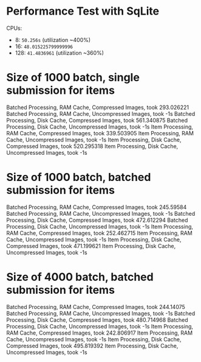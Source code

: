# Performance Test with SqLite

CPUs:
- 8: `50.256s` (utilization ~400%)
- 16: `48.015225799999996` 
- 128: `41.4836961` (utilization ~360%)


# Size of 1000 batch, single submission for items
Batched Processing, RAM Cache, Compressed Images, took 293.026221
Batched Processing, RAM Cache, Uncompressed Images, took -1s
Batched Processing, Disk Cache, Compressed Images, took 561.340875
Batched Processing, Disk Cache, Uncompressed Images, took -1s
Item Processing, RAM Cache, Compressed Images, took 339.503905
Item Processing, RAM Cache, Uncompressed Images, took -1s
Item Processing, Disk Cache, Compressed Images, took 520.295318
Item Processing, Disk Cache, Uncompressed Images, took -1s


# Size of 1000 batch, batched submission for items
Batched Processing, RAM Cache, Compressed Images, took 245.59584
Batched Processing, RAM Cache, Uncompressed Images, took -1s
Batched Processing, Disk Cache, Compressed Images, took 472.612294
Batched Processing, Disk Cache, Uncompressed Images, took -1s
Item Processing, RAM Cache, Compressed Images, took 252.462715
Item Processing, RAM Cache, Uncompressed Images, took -1s
Item Processing, Disk Cache, Compressed Images, took 471.199621
Item Processing, Disk Cache, Uncompressed Images, took -1s

# Size of 4000 batch, batched submission for items
Batched Processing, RAM Cache, Compressed Images, took 244.14075
Batched Processing, RAM Cache, Uncompressed Images, took -1s
Batched Processing, Disk Cache, Compressed Images, took 480.714968
Batched Processing, Disk Cache, Uncompressed Images, took -1s
Item Processing, RAM Cache, Compressed Images, took 242.806917
Item Processing, RAM Cache, Uncompressed Images, took -1s
Item Processing, Disk Cache, Compressed Images, took 495.819392
Item Processing, Disk Cache, Uncompressed Images, took -1s